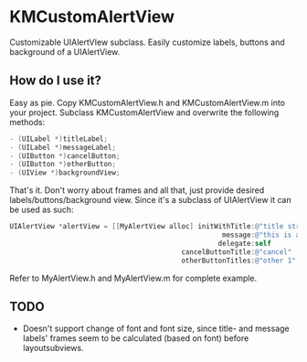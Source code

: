 # KMCustomAlertView

Customizable UIAlertVIew subclass. Easily customize labels, buttons and background of a UIAlertView.

## How do I use it?

Easy as pie. Copy KMCustomAlertView.h and KMCustomAlertView.m into your project. Subclass KMCustomAlertView and overwrite the following methods:

```objective-c
- (UILabel *)titleLabel;
- (UILabel *)messageLabel;
- (UIButton *)cancelButton;
- (UIButton *)otherButton;
- (UIView *)backgroundView;
```

That's it. Don't worry about frames and all that, just provide desired labels/buttons/background view. Since it's a subclass of UIAlertView it can be used as such:

```objective-c
UIAlertView *alertView = [[MyAlertView alloc] initWithTitle:@"title string"
                                                    message:@"this is a message in landscape"
                                                   delegate:self
                                          cancelButtonTitle:@"cancel"
                                          otherButtonTitles:@"other 1", nil];
```

Refer to MyAlertView.h and MyAlertView.m for complete example.

## TODO

* Doesn't support change of font and font size, since title- and message labels' frames seem to be calculated (based on font) before layoutsubviews.
